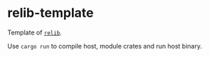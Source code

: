 # relib-template

Template of [`relib`](https://github.com/xxshady/relib).

Use `cargo run` to compile host, module crates and run host binary.
